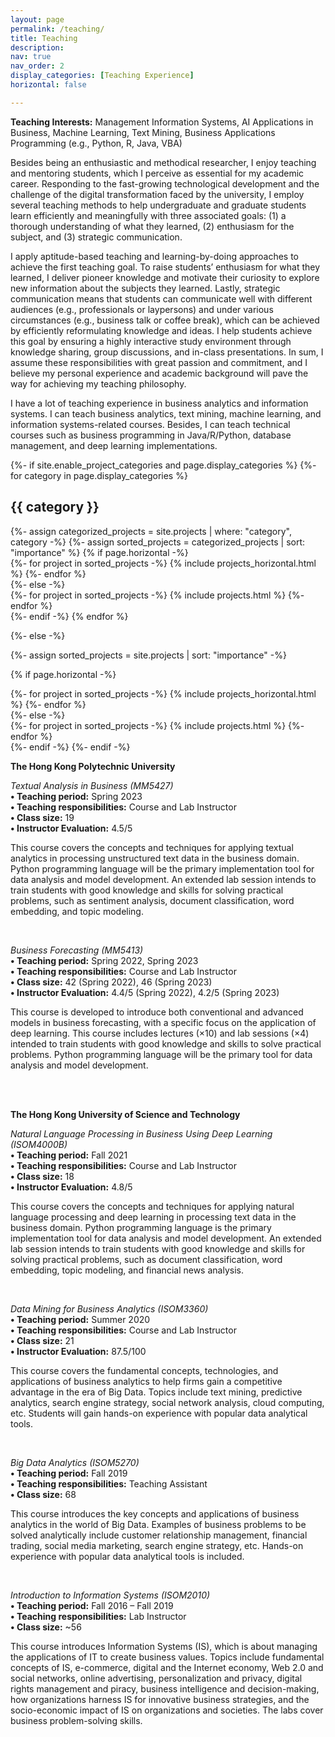 ```yaml
---
layout: page
permalink: /teaching/
title: Teaching
description: 
nav: true
nav_order: 2
display_categories: [Teaching Experience]
horizontal: false

---
```


<strong>Teaching Interests:</strong> Management Information Systems, AI Applications in Business, Machine Learning, Text Mining, Business Applications Programming (e.g., Python, R, Java, VBA)

Besides being an enthusiastic and methodical researcher, I enjoy teaching and mentoring students, which I perceive as essential for my academic career. Responding to the fast-growing technological development and the challenge of the digital transformation faced by the university, I employ several teaching methods to help undergraduate and graduate students learn efficiently and meaningfully with three associated goals: (1) a thorough understanding of what they learned, (2) enthusiasm for the subject, and (3) strategic communication. 

I apply aptitude-based teaching and learning-by-doing approaches to achieve the first teaching goal. To raise students’ enthusiasm for what they learned, I deliver pioneer knowledge and motivate their curiosity to explore new information about the subjects they learned. Lastly, strategic communication means that students can communicate well with different audiences (e.g., professionals or laypersons) and under various circumstances (e.g., business talk or coffee break), which can be achieved by efficiently reformulating knowledge and ideas. I help students achieve this goal by ensuring a highly interactive study environment through knowledge sharing, group discussions, and in-class presentations. In sum, I assume these responsibilities with great passion and commitment, and I believe my personal experience and academic background will pave the way for achieving my teaching philosophy. 

I have a lot of teaching experience in business analytics and information systems. I can teach business analytics, text mining, machine learning, and information systems-related courses. Besides, I can teach technical courses such as business programming in Java/R/Python, database management, and deep learning implementations.


<!-- pages/projects.md -->
<div class="projects">
{%- if site.enable_project_categories and page.display_categories %}
  <!-- Display categorized projects -->
  {%- for category in page.display_categories %}
  <h2 class="category">{{ category }}</h2>
  {%- assign categorized_projects = site.projects | where: "category", category -%}
  {%- assign sorted_projects = categorized_projects | sort: "importance" %}
  <!-- Generate cards for each project -->
  {% if page.horizontal -%}
  <div class="container">
    <div class="row row-cols-2">
    {%- for project in sorted_projects -%}
      {% include projects_horizontal.html %}
    {%- endfor %}
    </div>
  </div>
  {%- else -%}
  <div class="grid">
    {%- for project in sorted_projects -%}
      {% include projects.html %}
    {%- endfor %}
  </div>
  {%- endif -%}
  {% endfor %}

{%- else -%}
<!-- Display projects without categories -->
  {%- assign sorted_projects = site.projects | sort: "importance" -%}
  <!-- Generate cards for each project -->
  {% if page.horizontal -%}
  <div class="container">
    <div class="row row-cols-2">
    {%- for project in sorted_projects -%}
      {% include projects_horizontal.html %}
    {%- endfor %}
    </div>
  </div>
  {%- else -%}
  <div class="grid">
    {%- for project in sorted_projects -%}
      {% include projects.html %}
    {%- endfor %}
  </div>
  {%- endif -%}
{%- endif -%}
</div>


<strong>The Hong Kong Polytechnic University</strong>

<i>Textual Analysis in Business (MM5427)</i> <br>
<strong>• Teaching period:</strong> Spring 2023 <br>
<strong>• Teaching responsibilities:</strong> Course and Lab Instructor <br>
<strong>• Class size:</strong> 19 <br>
<strong>• Instructor Evaluation:</strong> 4.5/5 <br>

This course covers the concepts and techniques for applying textual analytics in processing unstructured text data in the business domain. Python programming language will be the primary implementation tool for data analysis and model development. An extended lab session intends to train students with good knowledge and skills for solving practical problems, such as sentiment analysis, document classification, word embedding, and topic modeling.

<br>

<i>Business Forecasting (MM5413)</i> <br>
<strong>• Teaching period:</strong> Spring 2022, Spring 2023 <br>
<strong>• Teaching responsibilities:</strong> Course and Lab Instructor <br>
<strong>• Class size:</strong> 42 (Spring 2022), 46 (Spring 2023) <br>
<strong>• Instructor Evaluation:</strong> 4.4/5 (Spring 2022), 4.2/5 (Spring 2023) <br>

This course is developed to introduce both conventional and advanced models in business forecasting, with a specific focus on the application of deep learning. This course includes lectures (×10) and lab sessions (×4) intended to train students with good knowledge and skills to solve practical problems. Python programming language will be the primary tool for data analysis and model development.

<br><br>

<strong>The Hong Kong University of Science and Technology</strong>

<i>Natural Language Processing in Business Using Deep Learning (ISOM4000B)</i> <br>
<strong>• Teaching period:</strong> Fall 2021 <br>
<strong>• Teaching responsibilities:</strong> Course and Lab Instructor <br>
<strong>• Class size:</strong> 18 <br>
<strong>• Instructor Evaluation:</strong> 4.8/5 <br>

This course covers the concepts and techniques for applying natural language processing and deep learning in processing text data in the business domain. Python programming language is the primary implementation tool for data analysis and model development. An extended lab session intends to train students with good knowledge and skills for solving practical problems, such as document classification, word embedding, topic modeling, and financial news analysis.

<br>

<i>Data Mining for Business Analytics (ISOM3360)</i> <br>
<strong>• Teaching period:</strong> Summer 2020 <br>
<strong>• Teaching responsibilities:</strong> Course and Lab Instructor <br>
<strong>• Class size:</strong> 21 <br>
<strong>• Instructor Evaluation:</strong> 87.5/100 <br>

This course covers the fundamental concepts, technologies, and applications of business analytics to help firms gain a competitive advantage in the era of Big Data. Topics include text mining, predictive analytics, search engine strategy, social network analysis, cloud computing, etc. Students will gain hands-on experience with popular data analytical tools.

<br>

<i>Big Data Analytics (ISOM5270)</i> <br>
<strong>• Teaching period:</strong> Fall 2019 <br>
<strong>• Teaching responsibilities:</strong> Teaching Assistant <br>
<strong>• Class size:</strong> 68 <br>

This course introduces the key concepts and applications of business analytics in the world of Big Data. Examples of business problems to be solved analytically include customer relationship management, financial trading, social media marketing, search engine strategy, etc. Hands-on experience with popular data analytical tools is included.

<br>

<i>Introduction to Information Systems (ISOM2010)</i> <br>
<strong>• Teaching period:</strong> Fall 2016 – Fall 2019 <br>
<strong>• Teaching responsibilities:</strong> Lab Instructor <br>
<strong>• Class size:</strong> ~56 <br>

This course introduces Information Systems (IS), which is about managing the applications of IT to create business values. Topics include fundamental concepts of IS, e-commerce, digital and the Internet economy, Web 2.0 and social networks, online advertising, personalization and privacy, digital rights management and piracy, business intelligence and decision-making, how organizations harness IS for innovative business strategies, and the socio-economic impact of IS on organizations and societies. The labs cover business problem-solving skills.




